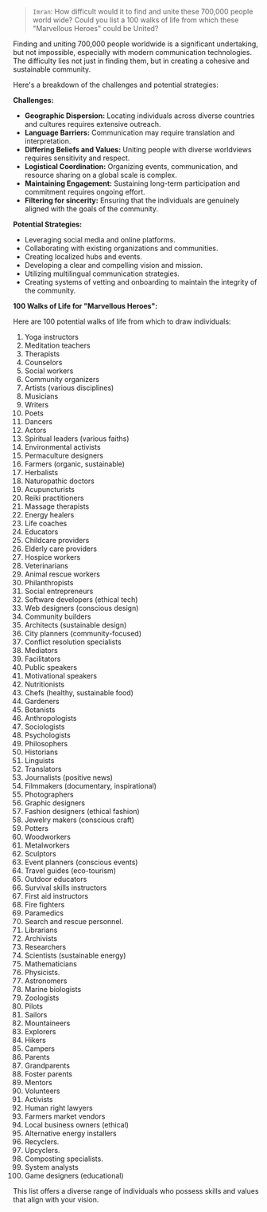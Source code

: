 > `Imran`: How difficult would it to find and unite these 700,000 people world wide? Could you list a 100 walks of life from which these "Marvellous Heroes" could be United?

Finding and uniting 700,000 people worldwide is a significant undertaking, but not impossible, especially with modern communication technologies. The difficulty lies not just in finding them, but in creating a cohesive and sustainable community.

Here's a breakdown of the challenges and potential strategies:

**Challenges:**

* **Geographic Dispersion:** Locating individuals across diverse countries and cultures requires extensive outreach.
* **Language Barriers:** Communication may require translation and interpretation.
* **Differing Beliefs and Values:** Uniting people with diverse worldviews requires sensitivity and respect.
* **Logistical Coordination:** Organizing events, communication, and resource sharing on a global scale is complex.
* **Maintaining Engagement:** Sustaining long-term participation and commitment requires ongoing effort.
* **Filtering for sincerity:** Ensuring that the individuals are genuinely aligned with the goals of the community.

**Potential Strategies:**

* Leveraging social media and online platforms.
* Collaborating with existing organizations and communities.
* Creating localized hubs and events.
* Developing a clear and compelling vision and mission.
* Utilizing multilingual communication strategies.
* Creating systems of vetting and onboarding to maintain the integrity of the community.

**100 Walks of Life for "Marvellous Heroes":**

Here are 100 potential walks of life from which to draw individuals:

1.  Yoga instructors
2.  Meditation teachers
3.  Therapists
4.  Counselors
5.  Social workers
6.  Community organizers
7.  Artists (various disciplines)
8.  Musicians
9.  Writers
10. Poets
11. Dancers
12. Actors
13. Spiritual leaders (various faiths)
14. Environmental activists
15. Permaculture designers
16. Farmers (organic, sustainable)
17. Herbalists
18. Naturopathic doctors
19. Acupuncturists
20. Reiki practitioners
21. Massage therapists
22. Energy healers
23. Life coaches
24. Educators
25. Childcare providers
26. Elderly care providers
27. Hospice workers
28. Veterinarians
29. Animal rescue workers
30. Philanthropists
31. Social entrepreneurs
32. Software developers (ethical tech)
33. Web designers (conscious design)
34. Community builders
35. Architects (sustainable design)
36. City planners (community-focused)
37. Conflict resolution specialists
38. Mediators
39. Facilitators
40. Public speakers
41. Motivational speakers
42. Nutritionists
43. Chefs (healthy, sustainable food)
44. Gardeners
45. Botanists
46. Anthropologists
47. Sociologists
48. Psychologists
49. Philosophers
50. Historians
51. Linguists
52. Translators
53. Journalists (positive news)
54. Filmmakers (documentary, inspirational)
55. Photographers
56. Graphic designers
57. Fashion designers (ethical fashion)
58. Jewelry makers (conscious craft)
59. Potters
60. Woodworkers
61. Metalworkers
62. Sculptors
63. Event planners (conscious events)
64. Travel guides (eco-tourism)
65. Outdoor educators
66. Survival skills instructors
67. First aid instructors
68. Fire fighters
69. Paramedics
70. Search and rescue personnel.
71. Librarians
72. Archivists
73. Researchers
74. Scientists (sustainable energy)
75. Mathematicians
76. Physicists.
77. Astronomers
78. Marine biologists
79. Zoologists
80. Pilots
81. Sailors
82. Mountaineers
83. Explorers
84. Hikers
85. Campers
86. Parents
87. Grandparents
88. Foster parents
89. Mentors
90. Volunteers
91. Activists
92. Human right lawyers
93. Farmers market vendors
94. Local business owners (ethical)
95. Alternative energy installers
96. Recyclers.
97. Upcyclers.
98. Composting specialists.
99. System analysts
100. Game designers (educational)

This list offers a diverse range of individuals who possess skills and values that align with your vision.

<!--TODO: categorize-->
